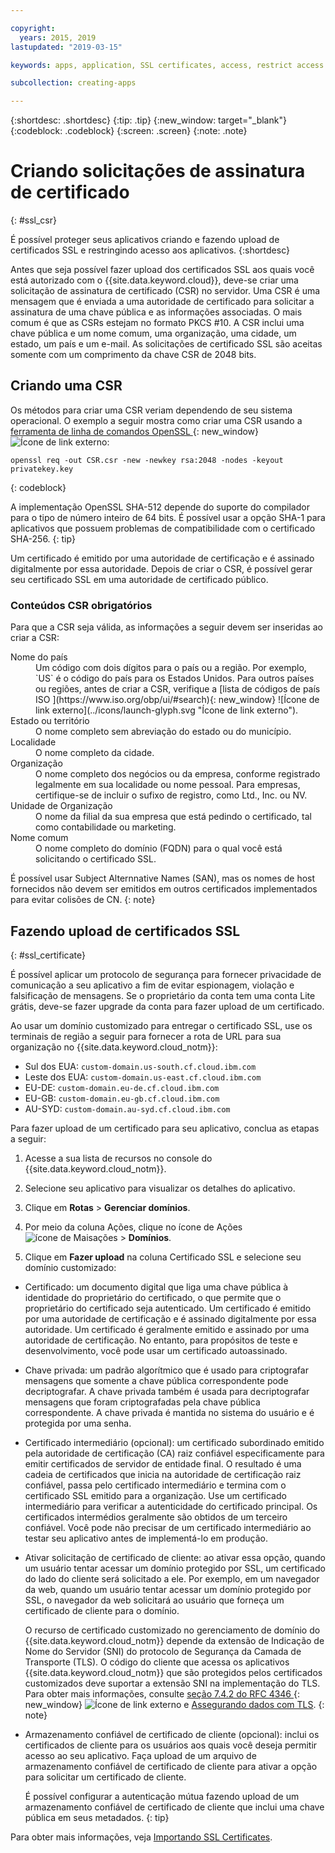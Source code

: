 ```yaml
---

copyright:
  years: 2015, 2019
lastupdated: "2019-03-15"

keywords: apps, application, SSL certificates, access, restrict access

subcollection: creating-apps

---
```


{:shortdesc: .shortdesc}
{:tip: .tip}
{:new_window: target="_blank"}
{:codeblock: .codeblock}
{:screen: .screen}
{:note: .note}

# Criando solicitações de assinatura de certificado
{: #ssl_csr}

É possível proteger seus aplicativos criando e fazendo upload de certificados SSL e restringindo acesso aos
aplicativos.
{:shortdesc}

Antes que seja possível fazer upload dos certificados SSL aos quais você está autorizado com o {{site.data.keyword.cloud}}, deve-se criar uma solicitação de assinatura de certificado (CSR) no servidor. Uma CSR é uma mensagem que é enviada a uma autoridade de certificado para solicitar
a assinatura de uma chave pública e as informações associadas. O mais comum é que as CSRs estejam no formato PKCS #10. A CSR inclui uma chave pública e um nome comum, uma organização, uma cidade, um estado, um país e um e-mail. As
solicitações de certificado SSL são aceitas somente com um comprimento da chave CSR de 2048 bits.

## Criando uma CSR

Os métodos para criar uma CSR veriam dependendo de seu sistema operacional. O exemplo a seguir mostra como criar uma CSR usando a [ferramenta de linha de comandos OpenSSL ](http://www.openssl.org/){: new_window} ![Ícone de link externo](../icons/launch-glyph.svg "Ícone de link externo"):

```
openssl req -out CSR.csr -new -newkey rsa:2048 -nodes -keyout privatekey.key
```
{: codeblock}

A implementação OpenSSL SHA-512 depende do suporte
do compilador para o tipo de número inteiro de 64 bits. É possível usar a opção SHA-1 para aplicativos
que possuem problemas de compatibilidade com o certificado SHA-256.
{: tip}

Um
certificado é emitido por uma autoridade de certificação e é assinado digitalmente por
essa autoridade. Depois de criar o CSR, é possível gerar seu certificado SSL em uma autoridade de certificado público.

### Conteúdos CSR obrigatórios

Para que a CSR seja válida, as informações a seguir devem ser inseridas ao criar a CSR:

<dl>
<dt>Nome do país</dt>
<dd>Um código com dois dígitos para o país ou a região. Por exemplo, `US` é o código do país para os Estados Unidos. Para
outros países ou regiões, antes de criar a CSR, verifique a [lista
de códigos de país ISO ](https://www.iso.org/obp/ui/#search){: new_window} ![Ícone de link externo](../icons/launch-glyph.svg "Ícone de link externo").
</dd>
<dt>Estado ou território</dt>
<dd>O nome completo sem abreviação do estado ou do município.</dd>
<dt>Localidade</dt>
<dd>O nome completo da cidade.</dd>
<dt>Organização</dt>
<dd>O nome completo dos negócios ou da empresa, conforme registrado legalmente em sua localidade ou nome pessoal. Para
empresas, certifique-se de incluir o sufixo de registro, como Ltd., Inc. ou NV.</dd>
<dt>Unidade de Organização</dt>
<dd>O nome da filial da sua empresa que está pedindo o certificado, tal como contabilidade ou marketing.</dd>
<dt>Nome comum</dt>
<dd>O nome completo do domínio (FQDN) para o qual você está solicitando o certificado SSL.</dd>
</dl>

É possível usar Subject Alternnative Names (SAN), mas os nomes de host fornecidos não devem ser emitidos em outros certificados implementados para evitar colisões de CN.
{: note}

## Fazendo upload de certificados SSL
{: #ssl_certificate}

É possível aplicar um protocolo de segurança para fornecer privacidade de
comunicação a seu aplicativo a fim de evitar espionagem, violação e falsificação de
mensagens. Se o proprietário da conta tem uma conta Lite grátis, deve-se fazer upgrade da conta para fazer upload de um certificado.

Ao usar um domínio customizado para entregar o certificado SSL, use os terminais de região a seguir para fornecer a rota de URL para sua organização no {{site.data.keyword.cloud_notm}}:

* Sul dos EUA: `custom-domain.us-south.cf.cloud.ibm.com`
* Leste dos EUA: `custom-domain.us-east.cf.cloud.ibm.com`
* EU-DE: `custom-domain.eu-de.cf.cloud.ibm.com`
* EU-GB: `custom-domain.eu-gb.cf.cloud.ibm.com`
* AU-SYD: `custom-domain.au-syd.cf.cloud.ibm.com`

Para fazer upload de um certificado para seu aplicativo, conclua as etapas a seguir:

1. Acesse a sua lista de recursos no console do {{site.data.keyword.cloud_notm}}.

2. Selecione seu aplicativo para visualizar os detalhes do aplicativo.

3. Clique em **Rotas** > **Gerenciar domínios**.

4. Por meio da coluna Ações, clique no ícone de Ações ![ícone de Maisações](../icons/action-menu-icon.svg) > **Domínios**.


5. Clique em **Fazer upload** na coluna Certificado SSL e selecione seu domínio customizado:
  
  * Certificado: um documento digital que liga uma chave pública à identidade do proprietário do certificado, o que permite
que o proprietário do certificado seja autenticado. Um
certificado é emitido por uma autoridade de certificação e é assinado digitalmente por
essa autoridade. Um certificado é geralmente emitido e assinado por uma autoridade de certificação. No entanto, para
propósitos de teste e desenvolvimento, você pode usar um certificado autoassinado.
  * Chave privada: um padrão algorítmico que é usado para criptografar mensagens que somente a chave pública correspondente
pode decriptografar. A chave privada também é usada para decriptografar mensagens que foram criptografadas pela chave pública correspondente. A chave privada é
mantida no sistema do usuário e é protegida por uma senha.
  * Certificado intermediário (opcional): um certificado subordinado emitido pela autoridade de certificação (CA) raiz
confiável especificamente para emitir certificados de servidor de entidade final. O resultado é uma cadeia de certificados que inicia na autoridade de certificação raiz
confiável, passa pelo certificado intermediário e termina com o
certificado SSL emitido para a organização. Use um certificado intermediário para verificar a autenticidade do certificado principal. Os certificados intermédios geralmente são obtidos de um terceiro confiável. Você pode não precisar de um certificado intermediário ao testar seu aplicativo antes de implementá-lo em produção.
  * Ativar solicitação de certificado de cliente: ao ativar essa opção, quando um usuário tentar acessar um domínio
protegido por SSL, um certificado do lado do cliente será solicitado a ele. Por exemplo, em um navegador da web, quando um usuário tentar acessar um domínio protegido por SSL, o navegador da web solicitará ao usuário que forneça um certificado de cliente para o domínio. 

    O recurso de certificado customizado no gerenciamento de domínio do
{{site.data.keyword.cloud_notm}} depende da
extensão de Indicação de Nome do Servidor (SNI) do protocolo de
Segurança da Camada de Transporte (TLS). O código do cliente que acessa os aplicativos {{site.data.keyword.cloud_notm}} que são protegidos pelos certificados customizados deve suportar a extensão SNI na implementação do TLS. Para obter mais informações, consulte [seção 7.4.2 do RFC 4346 ](http://tools.ietf.org/html/rfc4346#section-7.4.2){: new_window} ![Ícone de link externo](../icons/launch-glyph.svg "Ícone de link externo") e [Assegurando dados com TLS](/docs/get-support?topic=get-support-tlssupportwithdraw#tlssupportwithdraw).
    {: note}
  
  * Armazenamento confiável de certificado de cliente (opcional): inclui os certificados de cliente para os usuários aos quais você deseja permitir acesso ao seu aplicativo. Faça upload de um arquivo de armazenamento confiável de certificado de cliente para ativar a opção para solicitar um certificado de cliente.
  
    É possível configurar a autenticação mútua fazendo upload de um armazenamento confiável de certificado de cliente que inclui uma chave pública em seus metadados.
    {: tip}

Para obter mais informações, veja [Importando SSL Certificates](/docs/ssl-certificates?topic=ssl-certificates-importing-ssl-certificates#importing-ssl-certificates).


